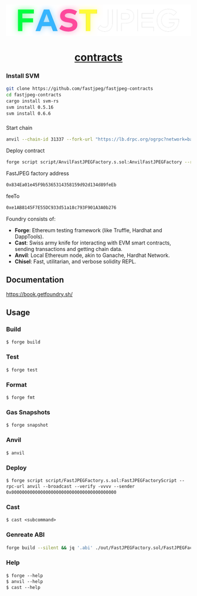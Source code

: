 <div align="center">
<picture>
  <source media="(prefers-color-scheme: dark)" srcset="https://raw.githubusercontent.com/fastjpeg/.github/refs/heads/main/fastjpeg-wordmark.svg">
  <img alt="fastjpeg" src="https://raw.githubusercontent.com/fastjpeg/.github/refs/heads/main/fastjpeg-wordmark.svg">
</picture>
<h1>
<a href="https://bun.sh/guides/install/workspaces">contracts</a>
</h1>
</div>


### Install SVM

```sh
git clone https://github.com/fastjpeg/fastjpeg-contracts
cd fastjpeg-contracts
cargo install svm-rs
svm install 0.5.16
svm install 0.6.6
```

###

Start chain

```sh
anvil --chain-id 31337 --fork-url "https://lb.drpc.org/ogrpc?network=base&dkey=AmRKOjzeAU1HukkCkUA3_r8yxoJD_FgR75-snqSgS7QB"
```

Deploy contract

```sh
forge script script/AnvilFastJPEGFactory.s.sol:AnvilFastJPEGFactory --rpc-url http://localhost:8545 --broadcast
```

FastJPEG factory address

```sh
0x834Ea01e45F9b5365314358159d92d134d89feEb
```

feeTo

```sh
0xe1AB8145F7E55DC933d51a18c793F901A3A0b276
```

Foundry consists of:

-   **Forge**: Ethereum testing framework (like Truffle, Hardhat and DappTools).
-   **Cast**: Swiss army knife for interacting with EVM smart contracts, sending transactions and getting chain data.
-   **Anvil**: Local Ethereum node, akin to Ganache, Hardhat Network.
-   **Chisel**: Fast, utilitarian, and verbose solidity REPL.

## Documentation

https://book.getfoundry.sh/

## Usage

### Build

```shell
$ forge build
```

### Test

```shell
$ forge test
```

### Format

```shell
$ forge fmt
```

### Gas Snapshots

```shell
$ forge snapshot
```

### Anvil

```shell
$ anvil
```

### Deploy

```shell
$ forge script script/FastJPEGFactory.s.sol:FastJPEGFactoryScript --rpc-url anvil --broadcast --verify -vvvv --sender 0x0000000000000000000000000000000000000000
```

### Cast

```shell
$ cast <subcommand>
```

### Genreate ABI
```sh
forge build --silent && jq '.abi' ./out/FastJPEGFactory.sol/FastJPEGFactory.json
``` 

### Help

```shell
$ forge --help
$ anvil --help
$ cast --help
```
